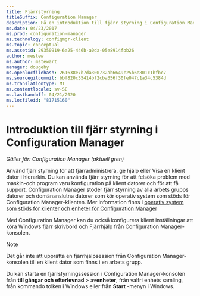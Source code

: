 ```yaml
---
title: Fjärrstyrning
titleSuffix: Configuration Manager
description: Få en introduktion till fjärr styrning i Configuration Manager.
ms.date: 04/23/2017
ms.prod: configuration-manager
ms.technology: configmgr-client
ms.topic: conceptual
ms.assetid: 29350919-6a25-446b-a0da-05e8914fbb26
author: mestew
ms.author: mstewart
manager: dougeby
ms.openlocfilehash: 261638e7b7da300732ab6649c25b6e801c1bfbc7
ms.sourcegitcommit: bbf820c35414bf2cba356f30fe047c1a34c5384d
ms.translationtype: MT
ms.contentlocale: sv-SE
ms.lasthandoff: 04/21/2020
ms.locfileid: "81715160"
---
```

# <a name="introduction-to-remote-control-in-configuration-manager"></a>Introduktion till fjärr styrning i Configuration Manager

*Gäller för: Configuration Manager (aktuell gren)*

Använd fjärr styrning för att fjärradministrera, ge hjälp eller Visa en klient dator i hierarkin. Du kan använda fjärr styrning för att felsöka problem med maskin-och program varu konfiguration på klient datorer och för att få support. Configuration Manager stöder fjärr styrning av alla arbets grupps datorer och domänanslutna datorer som kör operativ system som stöds för Configuration Manager-klienten. Mer information finns i [operativ system som stöds för klienter och enheter för Configuration Manager](../../../../core/plan-design/configs/supported-operating-systems-for-clients-and-devices.md)

Med Configuration Manager kan du också konfigurera klient inställningar att köra Windows fjärr skrivbord och Fjärrhjälp från Configuration Manager-konsolen.  

> [!NOTE]  
>  Det går inte att upprätta en fjärrhjälpsession från Configuration Manager-konsolen till en klient dator som finns i en arbets grupp. 

 Du kan starta en fjärrstyrningssession i Configuration Manager-konsolen från **till gångar och efterlevnad** > av**enheter**, från valfri enhets samling, från kommando tolken i Windows eller från **Start** -menyn i Windows.  
